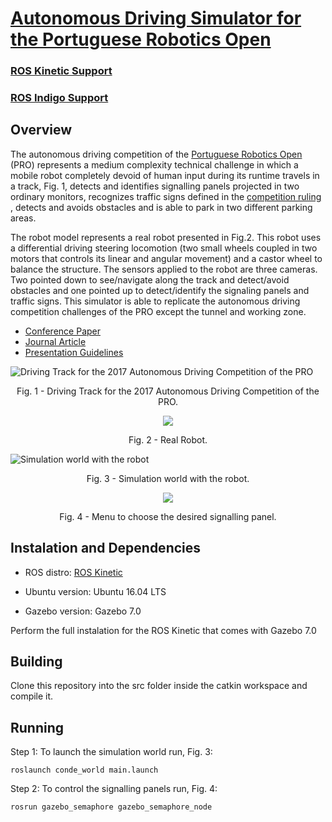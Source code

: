 # [Autonomous Driving Simulator for the Portuguese Robotics Open](https://github.com/ee09115/conde_simulator)

### [ROS Kinetic Support](https://github.com/ee09115/conde_simulator)
### [ROS Indigo Support](https://bitbucket.org/ee09115/conde_simulator_student)

## Overview
The autonomous driving competition of the [Portuguese Robotics Open](http://robotica2017.isr.uc.pt/index.php/en/competitions/major/autonomous-driving) (PRO) represents a medium complexity technical challenge 
in which a mobile robot completely devoid of human input during its runtime travels in a track, Fig. 1, detects and identifies signalling panels 
projected in two ordinary monitors, recognizes traffic signs defined in the [competition ruling](http://robotica2017.isr.uc.pt/Rules2017/fnr2017_Autonomous_Driving.pdf) , detects and avoids obstacles and is able to park in two different parking areas.

The robot model represents a real robot presented in Fig.2. 
This robot uses a differential driving steering locomotion (two small wheels coupled in two motors that controls its linear and angular movement) and a castor wheel to balance the structure. 
The sensors applied to the robot are three cameras. Two pointed down to see/navigate along the track and detect/avoid obstacles and one pointed up to detect/identify the signaling panels and 
traffic signs. This simulator is able to replicate the autonomous driving competition challenges of the PRO except the tunnel and working zone.

* [Conference Paper](http://ieeexplore.ieee.org/document/7521461/)
* [Journal Article](https://www.igi-global.com/article/simulator-for-teaching-robotics-ros-and-autonomous-driving-in-a-competitive-mindset/186833)
* [Presentation Guidelines](https://bitbucket.org/ee09115/conde_simulator_student/src/b7d0253caeea1ccc66bc41e039b8b6b60141ad5e/presentations/10%20-%20Conde%20Auton%20Drv%20Simul.pdf?at=default&fileviewer=file-view-default)

![Driving Track for the 2017 Autonomous Driving Competition of the PRO](https://bytebucket.org/ee09115/conde_simulator_student/raw/2daf42a5b7747f399ee185566ce79413a7e11f84/pictures/2017track.jpg)

<p align="center">Fig. 1 - Driving Track for the 2017 Autonomous Driving Competition of the PRO.</p>

<p align="center">
<img src="https://bytebucket.org/ee09115/conde_simulator_student/raw/2ed9bd2398ea494b4cfbc473d2ddd216b76e91a0/pictures/real_robot.jpg">
</p>

<p align="center">Fig. 2 - Real Robot.</p>

![Simulation world with the robot](https://bytebucket.org/ee09115/conde_simulator_student/raw/2daf42a5b7747f399ee185566ce79413a7e11f84/pictures/simulation_world.jpg)

<p align="center">Fig. 3 - Simulation world with the robot.</p>

<p align="center"><img src="https://bytebucket.org/ee09115/conde_simulator_student/raw/2daf42a5b7747f399ee185566ce79413a7e11f84/pictures/menu.png">
</p>
<p align="center">Fig. 4 - Menu to choose the desired signalling panel.</p>

## Instalation and Dependencies
* ROS distro: [ROS Kinetic](http://wiki.ros.org/kinetic/Installation/Ubuntu)

* Ubuntu version: Ubuntu 16.04 LTS

* Gazebo version: Gazebo 7.0

Perform the full instalation for the ROS Kinetic that comes with Gazebo 7.0

## Building
Clone this repository into the src folder inside the catkin workspace and compile it.

## Running 
Step 1: To launch the simulation world run, Fig. 3:

	roslaunch conde_world main.launch

Step 2: To control the signalling panels run, Fig. 4:

	rosrun gazebo_semaphore gazebo_semaphore_node
